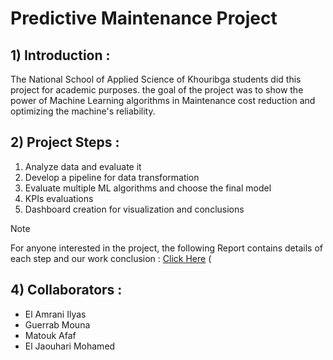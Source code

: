 # Predictive Maintenance Project

## 1) Introduction : 

The National School of Applied Science of Khouribga students did this project for academic purposes. the goal of the project was to show the power of Machine Learning algorithms in Maintenance cost reduction and optimizing the machine's reliability.

## 2) Project Steps :
1. Analyze data and evaluate it
2. Develop a pipeline for data transformation
3. Evaluate multiple ML algorithms and choose the final model
4. KPIs evaluations
5. Dashboard creation for visualization and conclusions

> [!NOTE]
> For anyone interested in the project, the following Report contains details of each step and our work conclusion : [Click Here](https://github.com/ElJaouhariMohamed/GPI-Project/tree/main/rapport)
(

## 4) Collaborators :

- El Amrani Ilyas
- Guerrab Mouna
- Matouk Afaf
- El Jaouhari Mohamed

